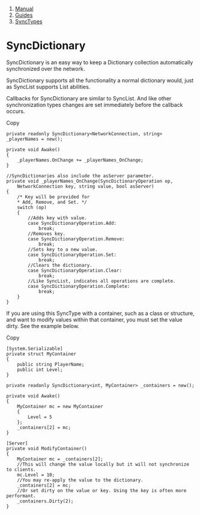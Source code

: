 1.  [Manual](/docs/manual)
3.  [Guides](/docs/manual/guides)
5.  [SyncTypes](/docs/manual/guides/synchronizing)

# SyncDictionary

SyncDictionary is an easy way to keep a Dictionary collection automatically synchronized over the network.

SyncDictionary supports all the functionality a normal dictionary would, just as SyncList supports List abilities.

Callbacks for SyncDictionary are similar to SyncList. And like other synchronization types changes are set immediately before the callback occurs.

Copy

    private readonly SyncDictionary<NetworkConnection, string> _playerNames = new();
        
    private void Awake()
    {
        _playerNames.OnChange += _playerNames_OnChange;
    }
    
    //SyncDictionaries also include the asServer parameter.
    private void _playerNames_OnChange(SyncDictionaryOperation op,
        NetworkConnection key, string value, bool asServer)
    {
        /* Key will be provided for
        * Add, Remove, and Set. */     
        switch (op)
        {
            //Adds key with value.
            case SyncDictionaryOperation.Add:
                break;
            //Removes key.
            case SyncDictionaryOperation.Remove:
                break;
            //Sets key to a new value.
            case SyncDictionaryOperation.Set:
                break;
            //Clears the dictionary.
            case SyncDictionaryOperation.Clear:
                break;
            //Like SyncList, indicates all operations are complete.
            case SyncDictionaryOperation.Complete:
                break;
        }
    }

If you are using this SyncType with a container, such as a class or structure, and want to modify values within that container, you must set the value dirty. See the example below.

Copy

    [System.Serializable]
    private struct MyContainer
    {
        public string PlayerName;
        public int Level;
    }
    
    private readonly SyncDictionary<int, MyContainer> _containers = new();
    
    private void Awake()
    {
        MyContainer mc = new MyContainer
        {
            Level = 5
        };
        _containers[2] = mc;
    }
    
    [Server]
    private void ModifyContainer()
    {
        MyContainer mc = _containers[2];
        //This will change the value locally but it will not synchronize to clients.
        mc.Level = 10;
        //You may re-apply the value to the dictionary.
        _containers[2] = mc;
        //Or set dirty on the value or key. Using the key is often more performant.
        _containers.Dirty(2);
    }